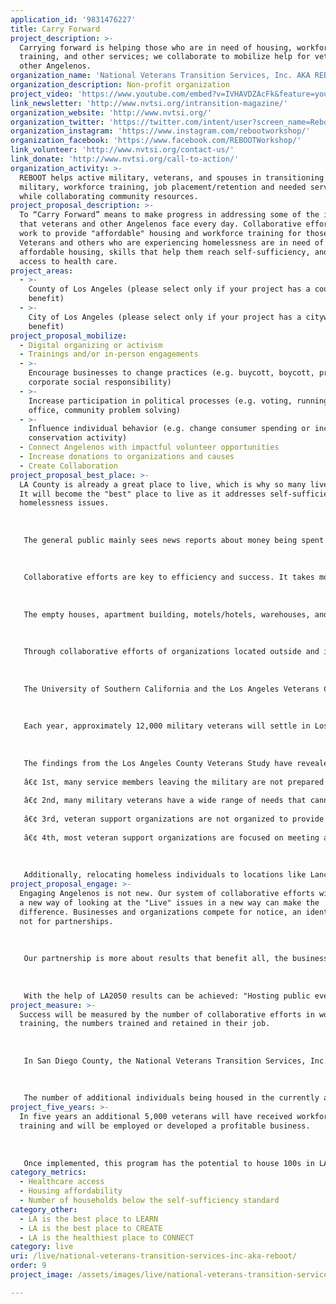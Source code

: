 ```yaml
---
application_id: '9831476227'
title: Carry Forward
project_description: >-
  Carrying forward is helping those who are in need of housing, workforce
  training, and other services; we collaborate to mobilize help for veterans and
  other Angelenos.
organization_name: 'National Veterans Transition Services, Inc. AKA REBOOT'
organization_description: Non-profit organization
project_video: 'https://www.youtube.com/embed?v=IVHAVDZAcFk&feature=youtu.be'
link_newsletter: 'http://www.nvtsi.org/intransition-magazine/'
organization_website: 'http://www.nvtsi.org/'
organization_twitter: 'https://twitter.com/intent/user?screen_name=RebootWorkshop'
organization_instagram: 'https://www.instagram.com/rebootworkshop/'
organization_facebook: 'https://www.facebook.com/REBOOTWorkshop/'
link_volunteer: 'http://www.nvtsi.org/contact-us/'
link_donate: 'http://www.nvtsi.org/call-to-action/'
organization_activity: >-
  REBOOT helps active military, veterans, and spouses in transitioning from the
  military, workforce training, job placement/retention and needed services
  while collaborating community resources.
project_proposal_description: >-
  To “Carry Forward” means to make progress in addressing some of the issues
  that veterans and other Angelenos face every day. Collaborative efforts can
  work to provide "affordable" housing and workforce training for those in need.
  Veterans and others who are experiencing homelessness are in need of
  affordable housing, skills that help them reach self-sufficiency, and easy
  access to health care.
project_areas:
  - >-
    County of Los Angeles (please select only if your project has a countywide
    benefit)
  - >-
    City of Los Angeles (please select only if your project has a citywide
    benefit)
project_proposal_mobilize:
  - Digital organizing or activism
  - Trainings and/or in-person engagements
  - >-
    Encourage businesses to change practices (e.g. buycott, boycott, promote
    corporate social responsibility)
  - >-
    Increase participation in political processes (e.g. voting, running for
    office, community problem solving)
  - >-
    Influence individual behavior (e.g. change consumer spending or increase
    conservation activity)
  - Connect Angelenos with impactful volunteer opportunities
  - Increase donations to organizations and causes
  - Create Collaboration
project_proposal_best_place: >-
  LA County is already a great place to live, which is why so many live there.
  It will become the "best" place to live as it addresses self-sufficiency and
  homelessness issues. 
   
   
   
   The general public mainly sees news reports about money being spent on the less fortunate, but new housing won't become available for at least 3 years. They want results now.
   
   
   
   Collaborative efforts are key to efficiency and success. It takes more than money, it takes activities that "Carry Forward" the city and county. We will reach out to include organizations, businesses, and government agencies.
   
   
   
   The empty houses, apartment building, motels/hotels, warehouses, and other building with good bones will stand strong as they are converted to sustainable living environments. The first step will be to lease homes to house homeless individuals and veterans who are in need of housing so they have a safe place to live while attending free workforce training and connecting individuals to needed services.
   
   
   
   Through collaborative efforts of organizations located outside and inside the city of LA and LA County, efforts are increased. Neighboring counties and organizations know about the challenges that exist in LA County and want to help in the efforts to "Carry Forward" their communities.
   
   
   
   The University of Southern California and the Los Angeles Veterans Collaborative did a study of California Veterans, finding and concluding the following: 
   
   
   
   Each year, approximately 12,000 military veterans will settle in Los Angeles County as they transition out of the military, joining the 325,000 veterans who currently reside here. For the most part, veterans in California and Los Angeles County reflect the larger national demographics, with the exception that the local population has more Hispanic and Asian veterans than the national average. 
   
   
   
   The findings from the Los Angeles County Veterans Study have revealed several overarching issues that deserve attention:
   
   â€¢ 1st, many service members leaving the military are not prepared for the transition.
   
   â€¢ 2nd, many military veterans have a wide range of needs that cannot be easily provided by a single organization.
   
   â€¢ 3rd, veteran support organizations are not organized to provide holistic support to current and returning veterans.
   
   â€¢ 4th, most veteran support organizations are focused on meeting acute and chronic needs of veterans, such as homelessness, immediate or severe health issues, or acute or chronic unemployment. Very little attention is given to preventing these conditions or intervening early to prevent them from becoming chronic.
   
   
   
   Additionally, relocating homeless individuals to locations like Lancaster, Apple Valley, and Hesperia which have available jobs, lower rents, and price of properties. This will help lower the density in the City of Los Angeles. Many would be willing to relocate. They need and want help, but they do not have the means to move and know the resources that are available in other areas of the state.
project_proposal_engage: >-
  Engaging Angelenos is not new. Our system of collaborative efforts will create
  a new way of looking at the "Live" issues in a new way can make the
  difference. Businesses and organizations compete for notice, an identity, but
  not for partnerships. 
   
   
   
   Our partnership is more about results that benefit all, the businesses, their customers who are veterans and Angelenos who are wealthy or less fortunate.
   
   
   
   With the help of LA2050 results can be achieved: "Hosting public events" and "Communications support, including traditional media, social media, and LA2050 newsletter" will create greater awareness and more collaborative efforts.
project_measure: >-
  Success will be measured by the number of collaborative efforts in workforce
  training, the numbers trained and retained in their job.
   
   
   
   In San Diego County, the National Veterans Transition Services, Inc. has seen 95-97% success in job training and at least a 9-month retention of employment.
   
   
   
   The number of additional individuals being housed in the currently available locations will lead to even more individuals to be housed.
project_five_years: >-
  In five years an additional 5,000 veterans will have received workforce
  training and will be employed or developed a profitable business.
   
   
   
   Once implemented, this program has the potential to house 100s in LA. Moving able-bodied homeless Angelenos to locations where work and housing are available will decrease the density of the city's homeless population.
category_metrics:
  - Healthcare access
  - Housing affordability
  - Number of households below the self-sufficiency standard
category_other:
  - LA is the best place to LEARN
  - LA is the best place to CREATE
  - LA is the healthiest place to CONNECT
category: live
uri: /live/national-veterans-transition-services-inc-aka-reboot/
order: 9
project_image: /assets/images/live/national-veterans-transition-services-inc-aka-reboot.jpg

---
```

